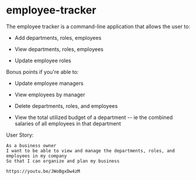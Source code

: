 
# employee-tracker

  The employee tracker is a command-line application that allows the user to:

  * Add departments, roles, employees

  * View departments, roles, employees

  * Update employee roles

Bonus points if you're able to:

  * Update employee managers

  * View employees by manager

  * Delete departments, roles, and employees

  * View the total utilized budget of a department -- ie the combined salaries of all employees in that department

User Story:

```
As a business owner
I want to be able to view and manage the departments, roles, and employees in my company
So that I can organize and plan my business

https://youtu.be/JWoBgxDw4zM
